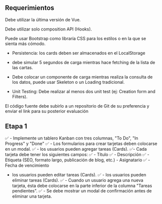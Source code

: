 ## Requerimientos

Debe utilizar la última versión de Vue.

Debe utilizar solo composition API (Hooks).

Puede usar Bootstrap como libraría CSS para los estilos o en la que se sienta más cómodo.

- Persistencia: los cards deben ser almacenados en el LocalStorage

- debe simular 5 segundos de carga mientras hace fetching de la lista de las cartas.

- Debe colocar un componente de carga mientras realiza la consulta de los datos, puede usar Skeleton o un Loading tradicional.

- Unit Testing: Debe realizar al menos dos unit test (ej: Creation form and Filters).

El código fuente debe subirlo a un repositorio de Git de su preferencia y enviar el link para su posterior evaluación


## Etapa 1

✅ - Implemente un tablero Kanban con tres columnas, "To Do", "In Progress" y "Done"
✅ - Los formularios para crear tarjetas deben colocarse en un modal. 
✅ - los usuarios pueden agregar tareas (Cards).
✅- Cada tarjeta debe tener los siguientes campos: 
    ✅ - Título 
    ✅ - Descripción 
    ✅ - Etiqueta (SEO, formato largo, publicación de blog, etc.) 
    - Asignatario 
    ✅ - Fecha de vencimiento
- los usuarios pueden editar tareas (Cards).
✅ - los usuarios pueden eliminar tareas (Cards).
✅ - Cuando un usuario agrega una nueva tarjeta, ésta debe colocarse en la parte inferior de la columna "Tareas pendientes".
✅ - Se debe mostrar un modal de confirmación antes de eliminar una tarjeta.

